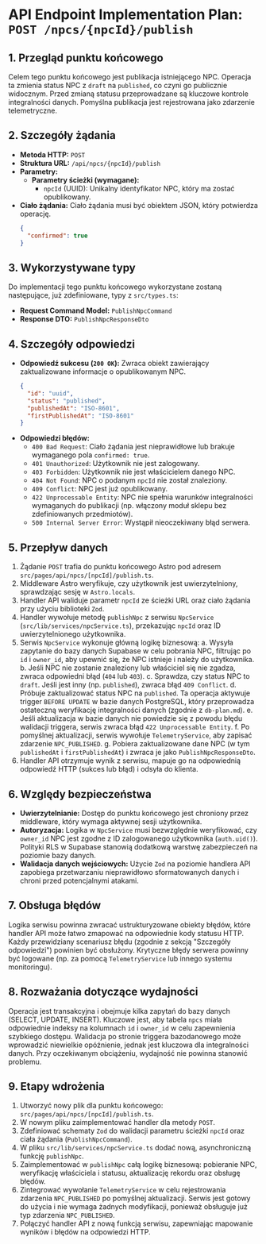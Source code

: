 # API Endpoint Implementation Plan: `POST /npcs/{npcId}/publish`

## 1. Przegląd punktu końcowego

Celem tego punktu końcowego jest publikacja istniejącego NPC. Operacja ta zmienia status NPC z `draft` na `published`, co czyni go publicznie widocznym. Przed zmianą statusu przeprowadzane są kluczowe kontrole integralności danych. Pomyślna publikacja jest rejestrowana jako zdarzenie telemetryczne.

## 2. Szczegóły żądania

- **Metoda HTTP:** `POST`
- **Struktura URL:** `/api/npcs/{npcId}/publish`
- **Parametry:**
  - **Parametry ścieżki (wymagane):**
    - `npcId` (UUID): Unikalny identyfikator NPC, który ma zostać opublikowany.
- **Ciało żądania:** Ciało żądania musi być obiektem JSON, który potwierdza operację.
  ```json
  {
    "confirmed": true
  }
  ```

## 3. Wykorzystywane typy

Do implementacji tego punktu końcowego wykorzystane zostaną następujące, już zdefiniowane, typy z `src/types.ts`:

- **Request Command Model:** `PublishNpcCommand`
- **Response DTO:** `PublishNpcResponseDto`

## 4. Szczegóły odpowiedzi

- **Odpowiedź sukcesu (`200 OK`):**
  Zwraca obiekt zawierający zaktualizowane informacje o opublikowanym NPC.
  ```json
  {
    "id": "uuid",
    "status": "published",
    "publishedAt": "ISO-8601",
    "firstPublishedAt": "ISO-8601"
  }
  ```
- **Odpowiedzi błędów:**
  - `400 Bad Request`: Ciało żądania jest nieprawidłowe lub brakuje wymaganego pola `confirmed: true`.
  - `401 Unauthorized`: Użytkownik nie jest zalogowany.
  - `403 Forbidden`: Użytkownik nie jest właścicielem danego NPC.
  - `404 Not Found`: NPC o podanym `npcId` nie został znaleziony.
  - `409 Conflict`: NPC jest już opublikowany.
  - `422 Unprocessable Entity`: NPC nie spełnia warunków integralności wymaganych do publikacji (np. włączony moduł sklepu bez zdefiniowanych przedmiotów).
  - `500 Internal Server Error`: Wystąpił nieoczekiwany błąd serwera.

## 5. Przepływ danych

1.  Żądanie `POST` trafia do punktu końcowego Astro pod adresem `src/pages/api/npcs/[npcId]/publish.ts`.
2.  Middleware Astro weryfikuje, czy użytkownik jest uwierzytelniony, sprawdzając sesję w `Astro.locals`.
3.  Handler API waliduje parametr `npcId` ze ścieżki URL oraz ciało żądania przy użyciu biblioteki `Zod`.
4.  Handler wywołuje metodę `publishNpc` z serwisu `NpcService` (`src/lib/services/npcService.ts`), przekazując `npcId` oraz ID uwierzytelnionego użytkownika.
5.  Serwis `NpcService` wykonuje główną logikę biznesową:
    a. Wysyła zapytanie do bazy danych Supabase w celu pobrania NPC, filtrując po `id` i `owner_id`, aby upewnić się, że NPC istnieje i należy do użytkownika.
    b. Jeśli NPC nie zostanie znaleziony lub właściciel się nie zgadza, zwraca odpowiedni błąd (`404` lub `403`).
    c. Sprawdza, czy status NPC to `draft`. Jeśli jest inny (np. `published`), zwraca błąd `409 Conflict`.
    d. Próbuje zaktualizować status NPC na `published`. Ta operacja aktywuje trigger `BEFORE UPDATE` w bazie danych PostgreSQL, który przeprowadza ostateczną weryfikację integralności danych (zgodnie z `db-plan.md`).
    e. Jeśli aktualizacja w bazie danych nie powiedzie się z powodu błędu walidacji triggera, serwis zwraca błąd `422 Unprocessable Entity`.
    f. Po pomyślnej aktualizacji, serwis wywołuje `TelemetryService`, aby zapisać zdarzenie `NPC_PUBLISHED`.
    g. Pobiera zaktualizowane dane NPC (w tym `publishedAt` i `firstPublishedAt`) i zwraca je jako `PublishNpcResponseDto`.
6.  Handler API otrzymuje wynik z serwisu, mapuje go na odpowiednią odpowiedź HTTP (sukces lub błąd) i odsyła do klienta.

## 6. Względy bezpieczeństwa

- **Uwierzytelnianie:** Dostęp do punktu końcowego jest chroniony przez middleware, który wymaga aktywnej sesji użytkownika.
- **Autoryzacja:** Logika w `NpcService` musi bezwzględnie weryfikować, czy `owner_id` NPC jest zgodne z ID zalogowanego użytkownika (`auth.uid()`). Polityki RLS w Supabase stanowią dodatkową warstwę zabezpieczeń na poziomie bazy danych.
- **Walidacja danych wejściowych:** Użycie `Zod` na poziomie handlera API zapobiega przetwarzaniu nieprawidłowo sformatowanych danych i chroni przed potencjalnymi atakami.

## 7. Obsługa błędów

Logika serwisu powinna zwracać ustrukturyzowane obiekty błędów, które handler API może łatwo zmapować na odpowiednie kody statusu HTTP. Każdy przewidziany scenariusz błędu (zgodnie z sekcją "Szczegóły odpowiedzi") powinien być obsłużony. Krytyczne błędy serwera powinny być logowane (np. za pomocą `TelemetryService` lub innego systemu monitoringu).

## 8. Rozważania dotyczące wydajności

Operacja jest transakcyjna i obejmuje kilka zapytań do bazy danych (SELECT, UPDATE, INSERT). Kluczowe jest, aby tabela `npcs` miała odpowiednie indeksy na kolumnach `id` i `owner_id` w celu zapewnienia szybkiego dostępu. Walidacja po stronie triggera bazodanowego może wprowadzić niewielkie opóźnienie, jednak jest kluczowa dla integralności danych. Przy oczekiwanym obciążeniu, wydajność nie powinna stanowić problemu.

## 9. Etapy wdrożenia

1.  Utworzyć nowy plik dla punktu końcowego: `src/pages/api/npcs/[npcId]/publish.ts`.
2.  W nowym pliku zaimplementować handler dla metody `POST`.
3.  Zdefiniować schematy `Zod` do walidacji parametru ścieżki `npcId` oraz ciała żądania (`PublishNpcCommand`).
4.  W pliku `src/lib/services/npcService.ts` dodać nową, asynchroniczną funkcję `publishNpc`.
5.  Zaimplementować w `publishNpc` całą logikę biznesową: pobieranie NPC, weryfikację właściciela i statusu, aktualizację rekordu oraz obsługę błędów.
6.  Zintegrować wywołanie `TelemetryService` w celu rejestrowania zdarzenia `NPC_PUBLISHED` po pomyślnej aktualizacji. Serwis jest gotowy do użycia i nie wymaga żadnych modyfikacji, ponieważ obsługuje już typ zdarzenia `NPC_PUBLISHED`.
7.  Połączyć handler API z nową funkcją serwisu, zapewniając mapowanie wyników i błędów na odpowiedzi HTTP.
